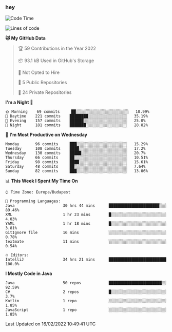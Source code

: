 ### hey

<!--START_SECTION:waka-->
![Code Time](http://img.shields.io/badge/Code%20Time-554%20hrs%2041%20mins-blue)

![Lines of code](https://img.shields.io/badge/From%20Hello%20World%20I%27ve%20Written-437%20Thousand%20lines%20of%20code-blue)

**🐱 My GitHub Data** 

> 🏆 59 Contributions in the Year 2022
 > 
> 📦 93.1 kB Used in GitHub's Storage 
 > 
> 🚫 Not Opted to Hire
 > 
> 📜 5 Public Repositories 
 > 
> 🔑 24 Private Repositories  
 > 
**I'm a Night 🦉** 

```text
🌞 Morning    69 commits     ██░░░░░░░░░░░░░░░░░░░░░░░   10.99% 
🌆 Daytime    221 commits    ████████░░░░░░░░░░░░░░░░░   35.19% 
🌃 Evening    157 commits    ██████░░░░░░░░░░░░░░░░░░░   25.0% 
🌙 Night      181 commits    ███████░░░░░░░░░░░░░░░░░░   28.82%

```
📅 **I'm Most Productive on Wednesday** 

```text
Monday       96 commits     ███░░░░░░░░░░░░░░░░░░░░░░   15.29% 
Tuesday      108 commits    ████░░░░░░░░░░░░░░░░░░░░░   17.2% 
Wednesday    130 commits    █████░░░░░░░░░░░░░░░░░░░░   20.7% 
Thursday     66 commits     ██░░░░░░░░░░░░░░░░░░░░░░░   10.51% 
Friday       98 commits     ████░░░░░░░░░░░░░░░░░░░░░   15.61% 
Saturday     48 commits     ██░░░░░░░░░░░░░░░░░░░░░░░   7.64% 
Sunday       82 commits     ███░░░░░░░░░░░░░░░░░░░░░░   13.06%

```


📊 **This Week I Spent My Time On** 

```text
⌚︎ Time Zone: Europe/Budapest

💬 Programming Languages: 
Java                     30 hrs 44 mins      ██████████████████████░░░   89.46% 
XML                      1 hr 23 mins        █░░░░░░░░░░░░░░░░░░░░░░░░   4.03% 
YAML                     1 hr 18 mins        █░░░░░░░░░░░░░░░░░░░░░░░░   3.81% 
GitIgnore file           16 mins             ░░░░░░░░░░░░░░░░░░░░░░░░░   0.78% 
textmate                 11 mins             ░░░░░░░░░░░░░░░░░░░░░░░░░   0.54%

🔥 Editors: 
IntelliJ                 34 hrs 21 mins      █████████████████████████   100.0%

```

**I Mostly Code in Java** 

```text
Java                     50 repos            ███████████████████████░░   92.59% 
C#                       2 repos             █░░░░░░░░░░░░░░░░░░░░░░░░   3.7% 
Kotlin                   1 repo              ░░░░░░░░░░░░░░░░░░░░░░░░░   1.85% 
JavaScript               1 repo              ░░░░░░░░░░░░░░░░░░░░░░░░░   1.85%

```



 Last Updated on 16/02/2022 10:49:41 UTC
<!--END_SECTION:waka-->
